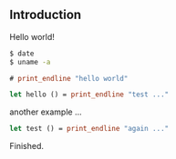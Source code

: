Introduction
-----------------------------------------------------------

Hello world!

```sh
$ date
$ uname -a
```

```ocaml
# print_endline "hello world"
```



```ocaml file=../../examples/code/introduction/hello.ml
let hello () = print_endline "test ..."
```


another example ...

```ocaml file=../../examples/code/introduction/world.ml
let test () = print_endline "again ..."
```

Finished.

